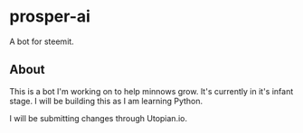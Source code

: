 # prosper-ai
A bot for steemit.

## About
This is a bot I'm working on to help minnows grow. It's currently in it's infant stage. I will be building this as I am learning Python.

I will be submitting changes through Utopian.io.
